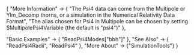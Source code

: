 {
  "More Information" ->
   {
     "The Psi4 data can come from the Multipole or Ylm_Decomp thorns, or a simulation in the Numerical Relativity Data Format",
     "The alias chosen for Psi4 in Multipole can be chosen by setting $MultipolePsi4Variable (the default is \"psi4\")"
   },

  "Basic Examples" -> {
    "ReadPsi4Modes[\"bbh\"]"
    },
  "See Also" -> {
    "ReadPsi4Radii", "ReadPsi4"
   },
  "More About" -> {"SimulationTools"}
}
